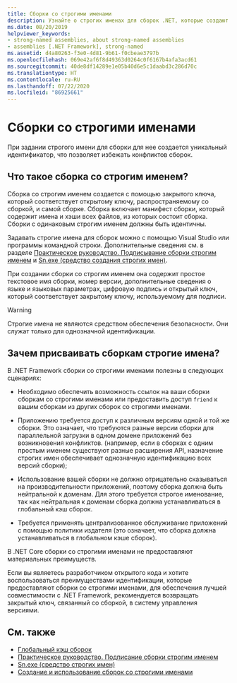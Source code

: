```yaml
---
title: Сборки со строгими именами
description: Узнайте о строгих именах для сборок .NET, которые создают уникальный идентификатор для сборки и могут предотвращать конфликты сборки.
ms.date: 08/20/2019
helpviewer_keywords:
- strong-named assemblies, about strong-named assemblies
- assemblies [.NET Framework], strong-named
ms.assetid: d4a80263-f3e0-4d81-9b61-f0cbeae3797b
ms.openlocfilehash: 069e42af6f8d49363d0264c0f6167b4afa3acd61
ms.sourcegitcommit: 40de8df14289e1e05b40d6e5c1daabd3c286d70c
ms.translationtype: HT
ms.contentlocale: ru-RU
ms.lasthandoff: 07/22/2020
ms.locfileid: "86925661"
---
```

# <a name="strong-named-assemblies"></a>Сборки со строгими именами

При задании строгого имени для сборки для нее создается уникальный идентификатор, что позволяет избежать конфликтов сборок.

## <a name="what-makes-a-strong-named-assembly"></a>Что такое сборка со строгим именем?

Сборка со строгим именем создается с помощью закрытого ключа, который соответствует открытому ключу, распространяемому со сборкой, и самой сборке. Сборка включает манифест сборки, который содержит имена и хэши всех файлов, из которых состоит сборка. Сборки с одинаковым строгим именем должны быть идентичны.

Задавать строгие имена для сборок можно с помощью Visual Studio или программы командной строки. Дополнительные сведения см. в разделе [Практическое руководство. Подписывание сборки строгим именем](sign-strong-name.md) и [Sn.exe (средство создания строгих имен)](../../framework/tools/sn-exe-strong-name-tool.md).

При создании сборки со строгим именем она содержит простое текстовое имя сборки, номер версии, дополнительные сведения о языке и языковых параметрах, цифровую подпись и открытый ключ, который соответствует закрытому ключу, используемому для подписи.

> [!WARNING]
> Строгие имена не являются средством обеспечения безопасности. Они служат только для однозначной идентификации.

## <a name="why-strong-name-your-assemblies"></a>Зачем присваивать сборкам строгие имена?

В .NET Framework сборки со строгими именами полезны в следующих сценариях:

- Необходимо обеспечить возможность ссылок на ваши сборки сборкам со строгими именами или предоставить доступ `friend` к вашим сборкам из других сборок со строгими именами.

- Приложению требуется доступ к различным версиям одной и той же сборки. Это означает, что требуются разные версии сборки для параллельной загрузки в одном домене приложений без возникновения конфликтов. (например, если в сборках с одним простым именем существуют разные расширения API, назначение строгих имен обеспечивает однозначную идентификацию всех версий сборки);

- Использование вашей сборки не должно отрицательно сказываться на производительности приложений, поэтому сборка должна быть нейтральной к доменам. Для этого требуется строгое именование, так как нейтральная к доменам сборка должна устанавливаться в глобальный кэш сборок.

- Требуется применять централизованное обслуживание приложений с помощью политики издателя (это означает, что сборка должна устанавливаться в глобальном кэше сборок).

В .NET Core сборки со строгими именами не предоставляют материальных преимуществ.

Если вы являетесь разработчиком открытого кода и хотите воспользоваться преимуществами идентификации, которые предоставляют сборки со строгими именами, для обеспечения лучшей совместимости с .NET Framework, рекомендуется возвращать закрытый ключ, связанный со сборкой, в систему управления версиями.

## <a name="see-also"></a>См. также

- [Глобальный кэш сборок](../../framework/app-domains/gac.md)
- [Практическое руководство. Подписание сборки строгим именем](sign-strong-name.md)
- [Sn.exe (средство строгих имен)](../../framework/tools/sn-exe-strong-name-tool.md)
- [Создание и использование сборок со строгими именами](create-use-strong-named.md)
